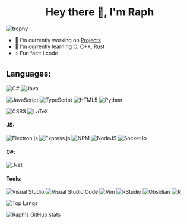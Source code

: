 <h1 align="center"> Hey there 👋, I'm Raph</h1>

![trophy](https://github-profile-trophy.vercel.app/?username=raphgamingz&theme=onedark)
<!--**RaphGamingz/RaphGamingz** is a ✨ _special_ ✨ repository because its `README.md` (this file) appears on your GitHub profile.-->

- 🔭 I’m currently working on [Projects](https://github.com/RaphGamingz?tab=repositories)
- 🌱 I’m currently learning C, C++, Rust
- ⚡ Fun fact: I code
## Languages:
![C#](https://img.shields.io/badge/c%23-%23239120.svg?style=flat&logo=csharp&logoColor=white)
![Java](https://img.shields.io/badge/java-%23ED8B00.svg?style=flat&logo=openjdk&logoColor=white)

![JavaScript](https://img.shields.io/badge/javascript-%23323330.svg?style=flat&logo=javascript&logoColor=%23F7DF1E)
![TypeScript](https://img.shields.io/badge/typescript-%23007ACC.svg?style=flat&logo=typescript&logoColor=white)
![HTML5](https://img.shields.io/badge/html5-%23E34F26.svg?style=flat&logo=html5&logoColor=white)
![Python](https://img.shields.io/badge/python-3670A0?style=flat&logo=python&logoColor=ffdd54)

![CSS3](https://img.shields.io/badge/css3-%231572B6.svg?style=flat&logo=css3&logoColor=white)
![LaTeX](https://img.shields.io/badge/latex-%23008080.svg?style=flat&logo=latex&logoColor=white)
#### JS:
![Electron.js](https://img.shields.io/badge/Electron-191970?style=flat&logo=Electron&logoColor=white)
![Express.js](https://img.shields.io/badge/express.js-%23404d59.svg?style=flat&logo=express&logoColor=%2361DAFB)
![NPM](https://img.shields.io/badge/NPM-%23CB3837.svg?style=flat&logo=npm&logoColor=white)
![NodeJS](https://img.shields.io/badge/node.js-6DA55F?style=flat&logo=node.js&logoColor=white)
![Socket.io](https://img.shields.io/badge/Socket.io-black?style=flat&logo=socket.io&badgeColor=010101)

#### C#:
![.Net](https://img.shields.io/badge/.NET-5C2D91?style=flat&logo=.net&logoColor=white)

#### Tools:
![Visual Studio](https://img.shields.io/badge/Visual%20Studio-5C2D91.svg?style=flat&logo=visual-studio&logoColor=white)
![Visual Studio Code](https://img.shields.io/badge/Visual%20Studio%20Code-0078d7.svg?style=flat&logo=visual-studio-code&logoColor=white)
![Vim](https://img.shields.io/badge/VIM-%2311AB00.svg?style=flat&logo=vim&logoColor=white)
![RStudio](https://img.shields.io/badge/RStudio-4285F4?style=flat&logo=rstudio&logoColor=white)
![Obsidian](https://img.shields.io/badge/Obsidian-%23483699.svg?style=flat&logo=obsidian&logoColor=white)
![R](https://img.shields.io/badge/r-%23276DC3.svg?style=flat&logo=r&logoColor=white)

![Top Langs](https://github-readme-stats.vercel.app/api/top-langs/?username=raph-h&langs_count=8&layout=compact&theme=vision-friendly-dark)

![Raph's GitHub stats](https://github-readme-stats.vercel.app/api?username=raph-h&theme=vision-friendly-dark)

